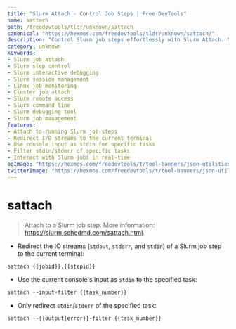 ```yaml
---
title: "Slurm Attach - Control Job Steps | Free DevTools"
name: sattach
path: /freedevtools/tldr/unknown/sattach
canonical: "https://hexmos.com/freedevtools/tldr/unknown/sattach/"
description: "Control Slurm job steps effortlessly with Slurm Attach. Monitor, debug, and interact with running jobs. Free online tool, no registration required."
category: unknown
keywords:
- Slurm job attach
- Slurm step control
- Slurm interactive debugging
- Slurm session management
- Linux job monitoring
- Cluster job attach
- Slurm remote access
- Slurm command line
- Slurm debugging tool
- Slurm job management
features:
- Attach to running Slurm job steps
- Redirect I/O streams to the current terminal
- Use console input as stdin for specific tasks
- Filter stdin/stderr of specific tasks
- Interact with Slurm jobs in real-time
ogImage: "https://hexmos.com/freedevtools/t/tool-banners/json-utilities-banner.png"
twitterImage: "https://hexmos.com/freedevtools/t/tool-banners/json-utilities-banner.png"
---
```


# sattach

> Attach to a Slurm job step.
> More information: <https://slurm.schedmd.com/sattach.html>.

- Redirect the IO streams (`stdout`, `stderr`, and `stdin`) of a Slurm job step to the current terminal:

`sattach {{jobid}}.{{stepid}}`

- Use the current console's input as `stdin` to the specified task:

`sattach --input-filter {{task_number}}`

- Only redirect `stdin`/`stderr` of the specified task:

`sattach --{{output|error}}-filter {{task_number}}`
